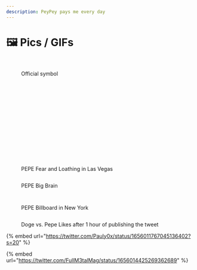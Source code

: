 ```yaml
---
description: PeyPey pays me every day
---
```


# 🖼 Pics / GIFs

<figure><img src=".gitbook/assets/letsfuckingpepe.jpg" alt=""><figcaption></figcaption></figure>

<figure><img src=".gitbook/assets/mmga1.webp" alt=""><figcaption><p>Official symbol</p></figcaption></figure>

<figure><img src=".gitbook/assets/buy-pepe.jpg" alt=""><figcaption></figcaption></figure>

<figure><img src=".gitbook/assets/pepe-copium.jpg" alt=""><figcaption></figcaption></figure>

<figure><img src=".gitbook/assets/pepe-smoke.jpg" alt=""><figcaption></figcaption></figure>

<figure><img src=".gitbook/assets/pepe-superman.jpg" alt=""><figcaption></figcaption></figure>

<img src=".gitbook/assets/pepe-enjoy-the-ride.jpg" alt="" data-size="original">

<figure><img src=".gitbook/assets/frogs-car.jpg" alt=""><figcaption></figcaption></figure>

<figure><img src=".gitbook/assets/peypey-pays-me-every-day.jpg" alt=""><figcaption></figcaption></figure>

<figure><img src=".gitbook/assets/pepe-microphone.jpg" alt=""><figcaption></figcaption></figure>

<figure><img src=".gitbook/assets/pepe-pixel-gangstas.jpg" alt=""><figcaption></figcaption></figure>

<figure><img src=".gitbook/assets/pepe-musk.jpg" alt=""><figcaption></figcaption></figure>

<figure><img src=".gitbook/assets/pepe-lets-get-to-work.jpg" alt=""><figcaption></figcaption></figure>

<figure><img src=".gitbook/assets/pepe-gm.jpg" alt=""><figcaption></figcaption></figure>

<figure><img src=".gitbook/assets/pepe-piss.jpg" alt=""><figcaption></figcaption></figure>

<figure><img src=".gitbook/assets/pepe-3amigos.jpg" alt=""><figcaption></figcaption></figure>

<figure><img src=".gitbook/assets/gemini-pepe-astronaut.jpg" alt=""><figcaption></figcaption></figure>

<figure><img src=".gitbook/assets/pepe-fear-and-loathing.jpg" alt=""><figcaption><p>PEPE Fear and Loathing in Las Vegas</p></figcaption></figure>

<figure><img src=".gitbook/assets/pepe-big-brain-shit.jpg" alt=""><figcaption><p>PEPE Big Brain</p></figcaption></figure>

<figure><img src=".gitbook/assets/you-gonna-make-me-pepe.jpg" alt=""><figcaption></figcaption></figure>

<figure><img src=".gitbook/assets/pepe-billboard.jpg" alt=""><figcaption><p>PEPE Billboard in New York</p></figcaption></figure>

<figure><img src=".gitbook/assets/doge-vs-pepe.jpg" alt=""><figcaption><p>Doge vs. Pepe Likes after 1 hour of publishing the tweet </p></figcaption></figure>

{% embed url="https://twitter.com/Pauly0x/status/1656011767045136402?s=20" %}

{% embed url="https://twitter.com/FullM3talMag/status/1656014425269362689" %}
